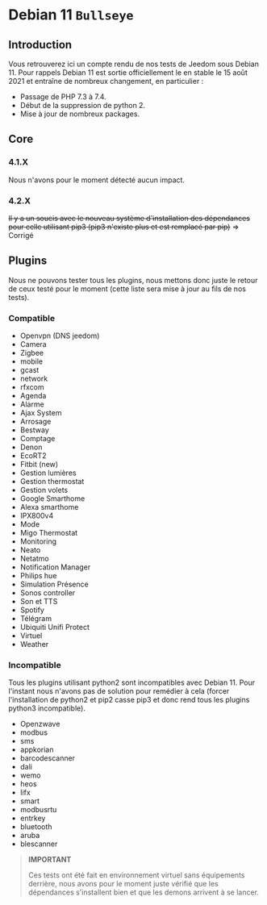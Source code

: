 # Debian 11 `Bullseye`

## Introduction

Vous retrouverez ici un compte rendu de nos tests de Jeedom sous Debian 11. Pour rappels Debian 11 est sortie officiellement le en stable le 15 août 2021 et entraîne de nombreux changement, en particulier :

- Passage de PHP 7.3 à 7.4.
- Début de la suppression de python 2.
- Mise à jour de nombreux packages.

## Core

### 4.1.X

Nous n'avons pour le moment détecté aucun impact.

### 4.2.X

~~Il y a un soucis avec le nouveau système d'installation des dépendances pour celle utilisant pip3 (pip3 n'existe plus et est remplacé par pip)~~ => Corrigé

## Plugins

Nous ne pouvons tester tous les plugins, nous mettons donc juste le retour de ceux testé pour le moment (cette liste sera mise à jour au fils de nos tests).

### Compatible

- Openvpn (DNS jeedom)
- Camera
- Zigbee
- mobile
- gcast
- network
- rfxcom
- Agenda
- Alarme
- Ajax System
- Arrosage
- Bestway
- Comptage
- Denon
- EcoRT2
- Fitbit (new)
- Gestion lumières
- Gestion thermostat
- Gestion volets
- Google Smarthome
- Alexa smarthome
- IPX800v4
- Mode
- Migo Thermostat
- Monitoring
- Neato
- Netatmo
- Notification Manager
- Philips hue
- Simulation Présence
- Sonos controller
- Son et TTS
- Spotify
- Télégram
- Ubiquiti Unifi Protect
- Virtuel
- Weather


### Incompatible

Tous les plugins utilisant python2 sont incompatibles avec Debian 11. Pour l'instant nous n'avons pas de solution pour remédier à cela (forcer l'installation de python2 et pip2 casse pip3 et donc rend tous les plugins python3 incompatible).

- Openzwave
- modbus
- sms
- appkorian
- barcodescanner
- dali
- wemo
- heos
- lifx
- smart
- modbusrtu
- entrkey
- bluetooth
- aruba
- blescanner


> **IMPORTANT**
>
> Ces tests ont été fait en environnement virtuel sans équipements derrière, nous avons pour le moment juste vérifié que les dépendances s'installent bien et que les demons arrivent à se lancer.
